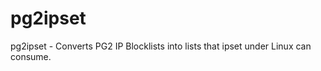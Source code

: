 pg2ipset
========

pg2ipset -  Converts PG2 IP Blocklists into lists that ipset under Linux can consume. 